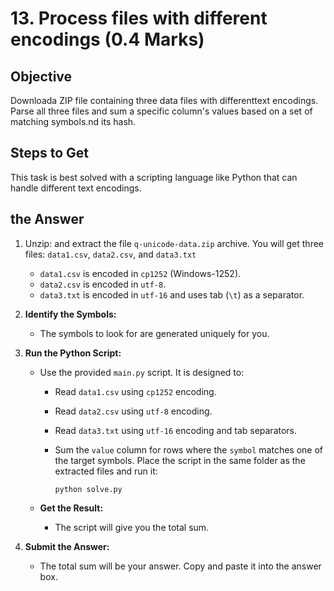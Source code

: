 # 13. Process files with different encodings (0.4 Marks)

Objective
---------

Downloada ZIP file containing three data files with differenttext encodings. Parse all three files and sum a specific column's values based on a set of matching symbols.nd its hash.

Steps to Get
------------

This task is best solved with a scripting language like Python that can handle different text encodings.

the Answer
----------

1. Unzip: and extract the file `q-unicode-data.zip`  archive. You will get three files:  `data1.csv`,  `data2.csv`, and `data3.txt`
    - `data1.csv` is encoded in `cp1252` (Windows-1252).
    - `data2.csv` is encoded in `utf-8`.
    - `data3.txt` is encoded in `utf-16` and uses tab (`\t`) as a separator.
2. **Identify the Symbols:**

    - The symbols to look for are generated uniquely for you.

3. **Run the Python Script:**

    - Use the provided `main.py` script. It is designed to:

        - Read `data1.csv` using `cp1252` encoding.

        - Read `data2.csv` using `utf-8` encoding.

        - Read `data3.txt` using `utf-16` encoding and tab separators.

        - Sum the `value` column for rows where the `symbol` matches one of the target symbols. Place the script in the same folder as the extracted files and run it:

            ```
            python solve.py
            ```

    - **Get the Result:**

        - The script will give you the total sum.

5. **Submit the Answer:**

    - The total sum will be your answer. Copy and paste it into the answer box.
